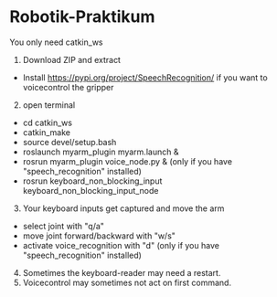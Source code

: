 # Robotik-Praktikum
  You only need catkin_ws
1. Download ZIP and extract 
  - Install https://pypi.org/project/SpeechRecognition/ if you want to voicecontrol the gripper
2. open terminal
 - cd catkin_ws
 - catkin_make
 - source devel/setup.bash
 - roslaunch myarm_plugin myarm.launch &
 - rosrun myarm_plugin voice_node.py &     (only if you have "speech_recognition" installed) 
 - rosrun keyboard_non_blocking_input keyboard_non_blocking_input_node
3. Your keyboard inputs get captured and move the arm 
 - select joint with "q/a"
 - move joint forward/backward with "w/s"
 - activate voice_recognition with "d"    (only if you have "speech_recognition" installed) 
4. Sometimes the keyboard-reader may need a restart.
5. Voicecontrol may sometimes not act on first command.
